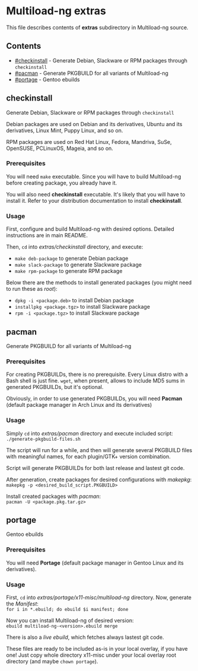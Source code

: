 # Multiload-ng extras

This file describes contents of **extras** subdirectory in Multiload-ng source.

## Contents
- [#checkinstall](checkinstall) - Generate Debian, Slackware or RPM packages through `checkinstall`
- [#pacman](pacman) - Generate PKGBUILD for all variants of Multiload-ng
- [#portage](portage) - Gentoo ebuilds

## checkinstall
Generate Debian, Slackware or RPM packages through `checkinstall`

Debian packages are used on Debian and its derivatives, Ubuntu and its
derivatives, Linux Mint, Puppy Linux, and so on.

RPM packages are used on Red Hat Linux, Fedora, Mandriva, SuSe, OpenSUSE,
PCLinuxOS, Mageia, and so on.

### Prerequisites
You will need `make` executable. Since you will have to build Multiload-ng
before creating package, you already have it.

You will also need **checkinstall** executable. It's likely that you will have to
install it. Refer to your distribution documentation to install **checkinstall**.

### Usage
First, configure and build Multiload-ng with desired options. Detailed
instructions are in main README.

Then, `cd` into *extras/checkinstall* directory, and execute:
- `make deb-package` to generate Debian package
- `make slack-package` to generate Slackware package
- `make rpm-package` to generate RPM package

Below there are the methods to install generated packages (you might need to run these as *root*):
- `dpkg -i <package.deb>` to install Debian package
- `installpkg <package.tgz>` to install Slackware package
- `rpm -i <package.tgz>` to install Slackware package


## pacman
Generate PKGBUILD for all variants of Multiload-ng

### Prerequisites
For creating PKGBUILDs, there is no prerequisite. Every Linux distro with a
Bash shell is just fine. `wget`, when present, allows to include MD5 sums
in generated PKGBUILDs, but it's optional.

Obviously, in order to use generated PKGBUILDs, you will need **Pacman** (default
package manager in Arch Linux and its derivatives)

### Usage
Simply `cd` into *extras/pacman* directory and execute included script:  
`./generate-pkgbuild-files.sh`

The script will run for a while, and then will generate several PKGBUILD files
with meaningful names, for each plugin/GTK+ version combination.

Script will generate PKGBUILDs for both last release and lastest git code.

After generation, create packages for desired configurations with *makepkg*:  
`makepkg -p <desired_build_script.PKGBUILD>`

Install created packages with *pacman*:  
`pacman -U <package.pkg.tar.gz>`


## portage
Gentoo ebuilds

### Prerequisites
You will need **Portage** (default package manager in Gentoo Linux and its
derivatives).

### Usage
First, `cd` into *extras/portage/x11-misc/multiload-ng* directory. Now, generate
the *Manifest*:  
`for i in *.ebuild; do ebuild $i manifest; done`

Now you can install Multiload-ng of desired version:  
`ebuild multiload-ng-<version>.ebuild merge`

There is also a *live ebuild*, which fetches always lastest git code.

These files are ready to be included as-is in your local overlay, if you have one!
Just copy whole directory x11-misc under your local overlay root directory
(and maybe `chown portage`).